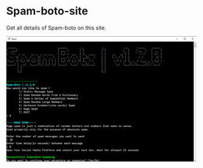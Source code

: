 # Spam-boto-site
Get all details of Spam-boto on this site.
<p align="center">
    <img src="assets/images/SS.PNG" alt="SS" border="0">
</p>

